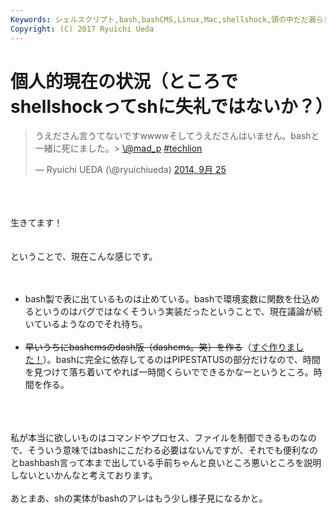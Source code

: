 ```yaml
---
Keywords: シェルスクリプト,bash,bashCMS,Linux,Mac,shellshock,頭の中だだ漏らし
Copyright: (C) 2017 Ryuichi Ueda
---
```


# 個人的現在の状況（ところでshellshockってshに失礼ではないか？）
<blockquote class="twitter-tweet" lang="ja"><p>うえださん言うてないですwwwwそしてうえださんはいません。bashと一緒に死にました。&gt; <a href="https://twitter.com/mad_p">\@mad_p</a> <a href="https://twitter.com/hashtag/techlion?src=hash">#techlion</a></p>&mdash; Ryuichi UEDA (\@ryuichiueda) <a href="https://twitter.com/ryuichiueda/status/515087195883835393">2014, 9月 25</a></blockquote><br />
<script async src="//platform.twitter.com/widgets.js" charset="utf-8"></script><br />
<br />
生きてます！<br />
<br />
<br />
ということで、現在こんな感じです。<br />
<br />
<ul><br />
<li>bash製で表に出ているものは止めている。bashで環境変数に関数を仕込めるというのはバグではなくそういう実装だったということで、現在議論が続いているようなのでそれ待ち。</li><br />
<li><del datetime="2014-09-26T03:55:57+00:00">早いうちにbashcmsのdash版（dashcms。笑）を作る</del>（<a href="http://blog.ueda.asia/?p=4008" title="dashCMS作った" target="_blank">すぐ作りました！</a>）。bashに完全に依存してるのはPIPESTATUSの部分だけなので、時間を見つけて落ち着いてやれば一時間くらいでできるかなーというところ。時間を作る。</li><br />
</ul><br />
<br />
私が本当に欲しいものはコマンドやプロセス、ファイルを制御できるものなので、そういう意味ではbashにこだわる必要はないんですが、それでも便利なのとbashbash言って本まで出している手前ちゃんと良いところ悪いところを説明しないといかんなと考えております。<br />
<br />
あとまあ、shの実体がbashのアレはもう少し様子見になるかと。
